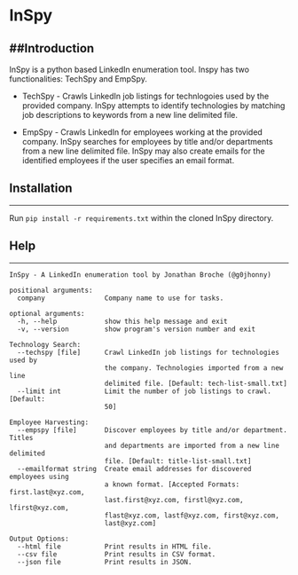 # InSpy

##Introduction
-----

InSpy is a python based LinkedIn enumeration tool. Inspy has two functionalities: TechSpy and EmpSpy.

- TechSpy - Crawls LinkedIn job listings for technlogoies used by the provided company. InSpy attempts to identify technologies by matching job descriptions to keywords from a new line delimited file.

- EmpSpy - Crawls LinkedIn for employees working at the provided company. InSpy searches for employees by title and/or departments from a new line delimited file. InSpy may also create emails for the identified employees if the user specifies an email format.

## Installation
-----

Run `pip install -r requirements.txt` within the cloned InSpy directory.

## Help
-----

```
InSpy - A LinkedIn enumeration tool by Jonathan Broche (@g0jhonny)

positional arguments:
  company               Company name to use for tasks.

optional arguments:
  -h, --help            show this help message and exit
  -v, --version         show program's version number and exit

Technology Search:
  --techspy [file]      Crawl LinkedIn job listings for technologies used by
                        the company. Technologies imported from a new line
                        delimited file. [Default: tech-list-small.txt]
  --limit int           Limit the number of job listings to crawl. [Default:
                        50]

Employee Harvesting:
  --empspy [file]       Discover employees by title and/or department. Titles
                        and departments are imported from a new line delimited
                        file. [Default: title-list-small.txt]
  --emailformat string  Create email addresses for discovered employees using
                        a known format. [Accepted Formats: first.last@xyz.com,
                        last.first@xyz.com, firstl@xyz.com, lfirst@xyz.com,
                        flast@xyz.com, lastf@xyz.com, first@xyz.com,
                        last@xyz.com]

Output Options:
  --html file           Print results in HTML file.
  --csv file            Print results in CSV format.
  --json file           Print results in JSON.
```
